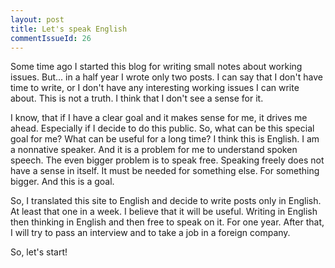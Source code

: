 ```yaml
---
layout: post
title: Let's speak English
commentIssueId: 26
---
```


Some time ago I started this blog for writing small notes about working issues. But... in a half year I wrote only two posts. I can say that I don't have time to write, or I don't have any interesting working issues I can write about. This is not a truth. I think that I don't see a sense for it.

I know, that if I have a clear goal and it makes sense for me, it drives me ahead. Especially if I decide to do this public. So, what can be this special goal for me? What can be useful for a long time? I think this is English. I am a nonnative speaker. And it is a problem for me to understand spoken speech. The even bigger problem is to speak free. Speaking freely does not have a sense in itself. It must be needed for something else. For something bigger. And this is a goal.

So, I translated this site to English and decide to write posts only in English. At least that one in a week. I believe that it will be useful. Writing in English then thinking in English and then free to speak on it. For one year. After that, I will try to pass an interview and to take a job in a foreign company.

So, let's start!  
